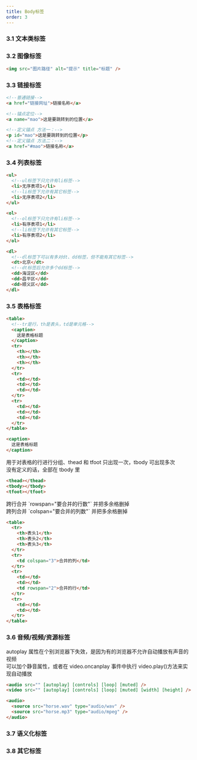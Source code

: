 ```yaml
---
title: Body标签
order: 3
---
```


<PageHeaderPro 
  title="body标签"  
  sub_title="一般定义页面的主体部分，包含页面的所有内容（如文本、超链接、图片、列表和表格等）" 
/>

### 3.1 文本类标签
<ComponentPro
  data="{
    component: 'CardPro',
    props: {
      showHeader: true,
      data: [
        {desc: `加粗`, example: `<strong>加粗</strong>`, effect: `<strong>加粗</strong>` },
        {desc: `斜体`, example: `<em>斜体</em>`, effect: `<em>斜体</em>` },
        {desc: `删除线`, example: `<del>删除线</del>`, effect: `<del>删除线</del>` },
        {desc: `下划线`, example: `<ins>下划线</ins>`, effect: `<ins>下划线</ins>` },
        {},
        {desc: `上标`, example: `<sup>上标</sup>`, effect: `<sup>上标</sup>` },
        {desc: `下标`, example: `<sub>下标</sub>`, effect: `<sub>下标</sub>` },
        {},
        {desc: `换行`, example: `<br />`, effect: `<br />` },
        {desc: `分隔线`, example: `<hr />`, effect: `<hr />` },
        {},
        {desc: `标题`, example: `<h1~h6>标题</h1~h6>`, effect: `<h5>标题</h5>`, attach: `dir` },
        {desc: `段落`, example: `<p>段落</p>`, effect: `<p>段落</p>`, attach: `align` },
      ]
    }
  }"
/>


### 3.2 图像标签

```html
<img src="图片路径" alt="提示" title="标题" />
```

<ComponentPro
  data="{
    component: 'CardPro',
    props: {
      showHeader: true,
      data: [
        {attr: `src`, desc: `图片路径`, example: `src='img/logo.jpg'` },
        {attr: `alt`, desc: `图片显示失败时的提示文本`, example: `alt='这是一张图片'` },
        {attr: `title`, desc: `鼠标悬浮时的提示文本`, example: `title='这是一张图片'` }
      ]
    }
  }"
/>


### 3.3 链接标签

```html
<!--普通链接-->
<a href="链接网址">链接名称</a>

<!--锚点定位-->
<a name="mao">这是要跳转到的位置</a>

<!--定义锚点 方法一：-->
<p id="mao">这是要跳转到的位置</p>
<!--定义锚点 方法二：-->
<a href="#mao">链接名称</a>
```
<ComponentPro
  data="{
    component: 'CardPro',
    props: {
      showHeader: true,
      data: [
        {attr: `href`, desc: `跳转网址`, example: `href='http://qq.com'` },
        {attr: `href`, desc: `跳转本地链接`, example: `href='./new.html'` },
        {attr: `href`, desc: `空链接`, example: `href='#'` },
        {attr: `href`, desc: `无反应`, example: `href='javascript:void(0)'` },
        {},
        {attr: `target`, desc: `新窗口打开`, example: `target='_blank'` },
        {attr: `target`, desc: `本窗口打开`, example: `target='_self'` },
        {},
        {attr: `download`, desc: `将 href 地址的文件下载并以 file_name 命名`, example: `download='file_name'` },
        {attr: `rel`, desc: `禁止蜘蛛抓取`, example: `rel='nofollow'` },
      ]
    }
  }"
/>

### 3.4 列表标签

<ComponentPro
  data="{
    component: 'CardPro',
    props: {
      showHeader: true,
      title: '无序列表',
      data: [
        {attr: `type`, desc: `小方块/实心圆/空心圆`, example: `type='square/disc/circle'` }
      ]
    }
  }"
/>

```html
<ul>
  <!--ul标签下只允许有li标签-->
  <li>无序表项1</li>
  <!--li标签下允许有其它标签-->
  <li>无序表项2</li>
</ul>
```

<ComponentPro
  data="{
    component: 'CardPro',
    props: {
      showHeader: true,
      title: '有序列表',
      data: [
        {attr: `type`, desc: `表项前的序号格式`, example: `type='1/a/A/i/I'` },
        {attr: `start`, desc: `序号从几开始`, example: `start='3'` },
        {attr: `reversed`, desc: `序号为降序显示`, example: `reversed` },
      ]
    }
  }"
/>

```html
<ol>
  <!--ol标签下只允许有li标签-->
  <li>有序表项1</li>
  <!--li标签下允许有其它标签-->
  <li>有序表项2</li>
</ol>
```

<ComponentPro
  data="{
    component: 'CardPro',
    props: {
      title: '自定义列表'
    }
  }"
/>

```html
<dl>
  <!--dl标签下可以有多对dt、dd标签，但不能有其它标签-->
  <dt>北京</dt>
  <!--dt标签后允许多个dd标签-->
  <dd>海淀区</dd>
  <dd>昌平区</dd>
  <dd>顺义区</dd>
</dl>
```

### 3.5 表格标签

```html
<table>
  <!--tr是行，th是表头，td是单元格-->
  <caption>
    这是表格标题
  </caption>
  <tr>
    <th></th>
    <th></th>
    <th></th>
  </tr>
  <tr>
    <td></td>
    <td></td>
    <td></td>
  </tr>
  <tr>
    <td></td>
    <td></td>
    <td></td>
  </tr>
</table>
```

<ComponentPro
  data="{
    component: 'CardPro',
    props: {
      showHeader: true,
      title: 'table 标签',
      data: [
        {attr: `border`, desc: `边框`, example: `border='1'` },
        {attr: `bordercolor`, desc: `边框颜色`, example: `bordercolor='red'` },
        {attr: `bgcolor`, desc: `背景颜色`, example: `bgcolor='red'` },
        {attr: `background`, desc: `背景图片`, example: `background='1.jpg'` },
        {attr: `width`, desc: `整个表格宽度`, example: `width='300'` },
        {attr: `height`, desc: `整个表格高度`, example: `height='200'` },
        {attr: `algin`, desc: `整个表格对齐方式`, example: `algin='left/right/'` },
        {attr: `cellspacing`, desc: `单元格之间的距离`, example: `cellspacing='2'` },
        {attr: `cellpadding`, desc: `单元格内容与边框的距离`, example: `cellpadding='1'` },
      ]
    }
  }"
/>


<ComponentPro
  data="{
    component: 'CardPro',
    props: {
      showHeader: true,
      title: 'tr、td、th 标签',
      data: [
        {attr: `bgcolor`, desc: `背景颜色`, example: `bgcolor='red'` },
        {attr: `background`, desc: `背景图片`, example: `background='1.jpg'` },
        {attr: `width`, desc: `整个表格宽度`, example: `width='300'` },
        {attr: `height`, desc: `整个表格高度`, example: `height='200'` },
        {attr: `align`, desc: `单元格内容水平对齐方式`, example: `align='left/right/center'` },
        {attr: `valign`, desc: `单元格内容竖直对齐方式`, example: `valign='top/middle/bottom'` },
      ]
    }
  }"
/>

<ComponentPro
  data="{
    component: 'CardPro',
    props: {
      showHeader: true,
      title: 'caption 标签',
      data: [
        {attr: `align`, desc: `标题的位置`, example: `align='top/bottom'` },
      ]
    }
  }"
/>

```html
<caption>
  这是表格标题
</caption>
```

<ComponentPro
  data="{
    component: 'CardPro',
    props: { title: '表格分组' }
  }"
/>

<Alert>
  用于对表格的行进行分组、thead 和 tfoot 只出现一次，tbody 可出现多次<br>
  没有定义的话，全部在 tbody 里
</Alert>

```html
<thead></thead>
<tbody></tbody>
<tfoot></tfoot>
```


<ComponentPro
  data="{
    component: 'CardPro',
    props: { title: '合并单元格' }
  }"
/>

<Alert>
  跨行合并 `rowspan="要合并的行数"` 并把多余格删掉<br>
  跨列合并 `colspan="要合并的列数"` 并把多余格删掉
</Alert>

```html
<table>
  <tr>
    <th>表头1</th>
    <th>表头2</th>
    <th>表头3</th>
  </tr>
  <tr>
    <td colspan="3">合并的列</td>
  </tr>
  <tr>
    <td></td>
    <td></td>
    <td rowspan="2">合并的行</td>
  </tr>
  <tr>
    <td></td>
    <td></td>
  </tr>
</table>
```

### 3.6 音频/视频/资源标签

<ComponentPro
  data="{
    component: 'CardPro',
    props: {
      showHeader: true,
      data: [
        {attr: `autoplay`, desc: `自动播放`, example: `autoplay` },
        {attr: `controls`, desc: `播放控制条`, example: `controls` },
        {attr: `loop`, desc: `循环播放`, example: `loop` },
        {attr: `muted`, desc: `静音 (值是false为静音)`, example: `false` },
      ]
    }
  }"
/>

<Alert>
  autoplay 属性在个别浏览器下失效，是因为有的浏览器不允许自动播放有声音的视频<br>
  可以加个静音属性，或者在 video.oncanplay 事件中执行 video.play()方法来实现自动播放
</Alert>

```html
<audio src="" [autoplay] [controls] [loop] [muted] />
<video src="" [autoplay] [controls] [loop] [muted] [width] [height] />

<audio>
  <source src="horse.wav" type="audio/wav" />
  <source src="horse.mp3" type="audio/mpeg" />
</audio>
```


### 3.7 语义化标签

<ComponentPro
  data="{
    component: 'CardPro',
    props: {
      showHeader: true,
      data: [
        {desc: `头部`, example: `<header> </header>` },
        {desc: `导航`, example: `<nav> </nav>` },
        {desc: `主体内容`, example: `<main> </main>` },
        {desc: `侧边栏`, example: `<aside> </aside>` },
        {desc: `片段/区块`, example: `<section> </section>` },
        {desc: `底部`, example: `<footer> </footer>` },
      ]
    }
  }"
/>



### 3.8 其它标签

<ComponentPro
  data="{
    component: 'CardPro',
    props: {
      showHeader: true,
      data: [
        {desc: `代码标签`, example: `<code> </code>`},
        {desc: `模板标签(天生 display:none)`, example: `<template> </template>`},
        {desc: `源码原样显示`, example: `<pre> </pre>`},
        {desc: `长引用('<q></q>'为短引用)`, example: `<blockquote> </blockquote>`},
        {desc: `字体标签，属性(face、color、size)`, example: `<font>字体</font>`},
        {desc: `注释`, example: `<!--注释-->`},
        {desc: `进度条`, example: `<progress />`},
        {desc: `缩写标签`, example: `<abbr title='缩写内容'>WHO</abbr>`},
        {desc: `对话框标签`, example: `<dialog> </dialog>`},
        {desc: `突出标签，文本为黄色背景`, example: `<mark> </mark>`},
        {desc: `时间标签，表示内容是一个时间(语义化)`, example: `<time> </time>`},
        {desc: `地址标签，表示内容是一个地址(语义化)`, example: `<address> </address>`},
        {desc: `多媒体标签，表示内容是多媒体区域(语义化)`, example: `<figure> </figure>`},
        {desc: `键位标签，表示内容是一个键盘键位`, example: `<kbd> </kbd>`},
        {desc: `条件注释<br>满足 IE 版本小于 9 才渲染里面的 html 代码<br>一般用来有选择性的输出内容或加载 js`, example: `<!--[if lt IE 9 ]></h2>版本过低，请您升级浏览器</h2><script src='html5shiv.js'></script><![endif]-->`},
        {desc: `折<br>叠<br>问<br>答`, example: `<details> <summary>问题</summary> 回答 </details>`}
      ]
    }
  }"
/>
